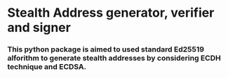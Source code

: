 # Stealth Address generator, verifier and signer
### This python package is aimed to used standard Ed25519 alforithm to generate stealth addresses by considering ECDH technique and ECDSA.